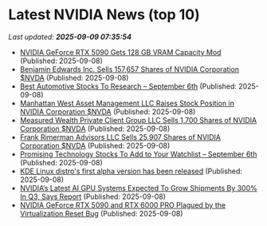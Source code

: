 # Latest NVIDIA News (top 10)
_Last updated: **2025-09-09 07:35:54**_

- [NVIDIA GeForce RTX 5090 Gets 128 GB VRAM Capacity Mod](https://www.techpowerup.com/340771/nvidia-geforce-rtx-5090-gets-128-gb-vram-capacity-mod) (Published: 2025-09-08)
- [Benjamin Edwards Inc. Sells 157,657 Shares of NVIDIA Corporation $NVDA](https://www.etfdailynews.com/2025/09/08/benjamin-edwards-inc-sells-157657-shares-of-nvidia-corporation-nvda/) (Published: 2025-09-08)
- [Best Automotive Stocks To Research – September 6th](https://www.etfdailynews.com/2025/09/08/best-automotive-stocks-to-research-september-6th/) (Published: 2025-09-08)
- [Manhattan West Asset Management LLC Raises Stock Position in NVIDIA Corporation $NVDA](https://www.etfdailynews.com/2025/09/08/manhattan-west-asset-management-llc-raises-stock-position-in-nvidia-corporation-nvda/) (Published: 2025-09-08)
- [Measured Wealth Private Client Group LLC Sells 1,700 Shares of NVIDIA Corporation $NVDA](https://www.etfdailynews.com/2025/09/08/measured-wealth-private-client-group-llc-sells-1700-shares-of-nvidia-corporation-nvda/) (Published: 2025-09-08)
- [Frank Rimerman Advisors LLC Sells 25,907 Shares of NVIDIA Corporation $NVDA](https://www.etfdailynews.com/2025/09/08/frank-rimerman-advisors-llc-sells-25907-shares-of-nvidia-corporation-nvda/) (Published: 2025-09-08)
- [Promising Technology Stocks To Add to Your Watchlist – September 6th](https://www.etfdailynews.com/2025/09/08/promising-technology-stocks-to-add-to-your-watchlist-september-6th/) (Published: 2025-09-08)
- [KDE Linux distro's first alpha version has been released](https://www.ghacks.net/2025/09/08/kde-linux-distros-first-alpha-version-has-been-released/) (Published: 2025-09-08)
- [NVIDIA’s Latest AI GPU Systems Expected To Grow Shipments By 300% In Q3, Says Report](https://wccftech.com/nvidias-latest-ai-gpu-systems-expected-to-grow-shipments-by-300-in-q3-says-report/) (Published: 2025-09-08)
- [NVIDIA GeForce RTX 5090 and RTX 6000 PRO Plagued by the Virtualization Reset Bug](https://www.madshrimps.be/news/nvidia-geforce-rtx-5090-and-rtx-6000-pro-plagued-by-the-virtualization-reset-bug/) (Published: 2025-09-08)
